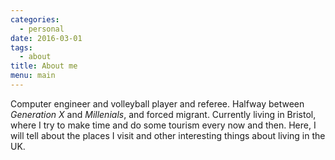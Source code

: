 ```yaml
---
categories:
  - personal
date: 2016-03-01
tags:
  - about
title: About me
menu: main
---
```


Computer engineer and volleyball player and referee. Halfway between
_Generation X_ and *Millenials*, and forced migrant. Currently living
in Bristol, where I try to make time and do some tourism every now and
then. Here, I will tell about the places I visit and other interesting
things about living in the UK.
